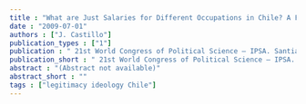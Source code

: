 ```yaml
---
title : "What are Just Salaries for Different Occupations in Chile? A Factorial Survey Approach"
date : "2009-07-01"
authors : ["J. Castillo"]
publication_types : ["1"]
publication : " 21st World Congress of Political Science – IPSA. Santiago de Chile: Universidad de Chile"
publication_short : " 21st World Congress of Political Science – IPSA. Santiago de Chile: Universidad de Chile"
abstract : "(Abstract not available)"
abstract_short : ""
tags : ["legitimacy ideology Chile"]
---
```

